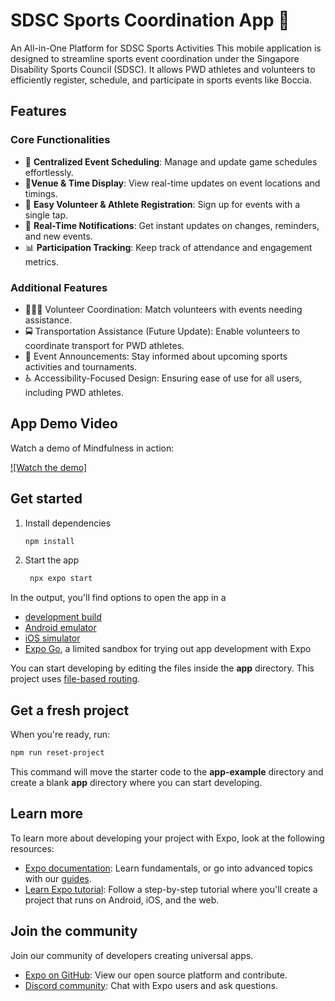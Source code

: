 # SDSC Sports Coordination App 👋

An All-in-One Platform for SDSC Sports Activities
This mobile application is designed to streamline sports event coordination under the Singapore Disability Sports Council (SDSC). It allows PWD athletes and volunteers to efficiently register, schedule, and participate in sports events like Boccia.

## Features

### Core Functionalities

- 📅 **Centralized Event Scheduling**: Manage and update game schedules effortlessly.
- 📍**Venue & Time Display**: View real-time updates on event locations and timings.
- 📝 **Easy Volunteer & Athlete Registration**: Sign up for events with a single tap.
- 🔔 **Real-Time Notifications**: Get instant updates on changes, reminders, and new events.
- 📊 **Participation Tracking**: Keep track of attendance and engagement metrics.

### Additional Features

- 🧑‍🤝‍🧑 Volunteer Coordination: Match volunteers with events needing assistance.
- 🚍 Transportation Assistance (Future Update): Enable volunteers to coordinate transport for PWD athletes.
- 📢 Event Announcements: Stay informed about upcoming sports activities and tournaments.
- ♿ Accessibility-Focused Design: Ensuring ease of use for all users, including PWD athletes.




## App Demo Video

Watch a demo of Mindfulness in action:

[![Watch the demo]](https://github.com/harshitajain06/SDSC_Smart_App/blob/master/assets/videos/SDSCVideo1.mp4)

## Get started

1. Install dependencies

   ```bash
   npm install
   ```

2. Start the app

   ```bash
    npx expo start
   ```

In the output, you'll find options to open the app in a

- [development build](https://docs.expo.dev/develop/development-builds/introduction/)
- [Android emulator](https://docs.expo.dev/workflow/android-studio-emulator/)
- [iOS simulator](https://docs.expo.dev/workflow/ios-simulator/)
- [Expo Go](https://expo.dev/go), a limited sandbox for trying out app development with Expo

You can start developing by editing the files inside the **app** directory. This project uses [file-based routing](https://docs.expo.dev/router/introduction).

## Get a fresh project

When you're ready, run:

```bash
npm run reset-project
```

This command will move the starter code to the **app-example** directory and create a blank **app** directory where you can start developing.

## Learn more

To learn more about developing your project with Expo, look at the following resources:

- [Expo documentation](https://docs.expo.dev/): Learn fundamentals, or go into advanced topics with our [guides](https://docs.expo.dev/guides).
- [Learn Expo tutorial](https://docs.expo.dev/tutorial/introduction/): Follow a step-by-step tutorial where you'll create a project that runs on Android, iOS, and the web.

## Join the community

Join our community of developers creating universal apps.

- [Expo on GitHub](https://github.com/expo/expo): View our open source platform and contribute.
- [Discord community](https://chat.expo.dev): Chat with Expo users and ask questions.
